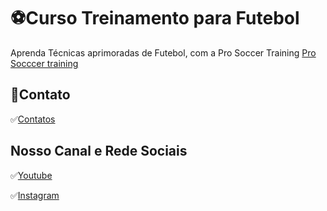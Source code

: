 # ⚽Curso Treinamento para Futebol

Aprenda Técnicas
aprimoradas de Futebol, com a Pro Soccer Training [Pro Socccer training](https://prosoccertraining.com.br/)

## 📱Contato
✅[Contatos](https://prosoccertraining.com.br/home-2-3-2/)


## Nosso Canal e Rede Sociais 
✅[Youtube](https://www.youtube.com/@pro_soccertraining)

✅[Instagram](https://www.instagram.com/pro_soccertraining/)
